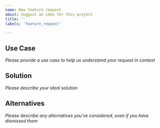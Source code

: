 ```yaml
---
name: New feature request
about: Suggest an idea for this project
title: ''
labels: 'feature_request'

---
```



## Use Case
*Please provide a use case to help us understand your request in context*




## Solution
*Please describe your ideal solution*




## Alternatives
*Please describe any alternatives you've considered, even if you have dismissed them*
